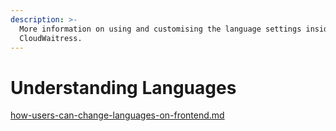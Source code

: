 ```yaml
---
description: >-
  More information on using and customising the language settings inside of
  CloudWaitress.
---
```


# Understanding Languages

[how-users-can-change-languages-on-frontend.md](how-users-can-change-languages-on-frontend.md "mention")

